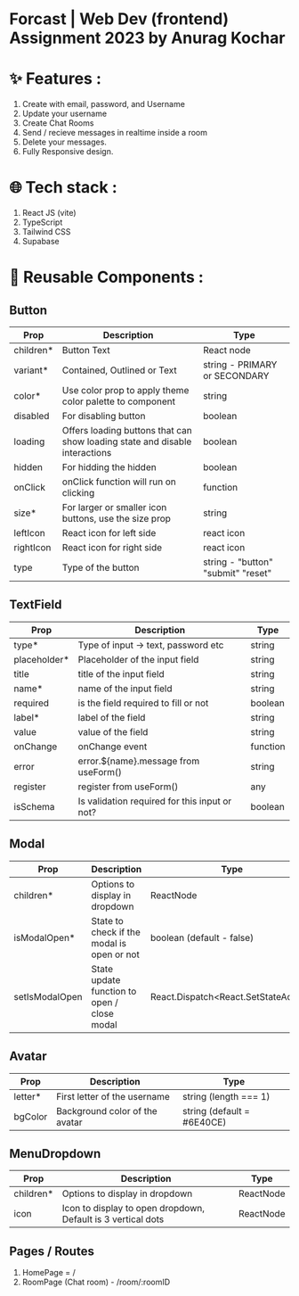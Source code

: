 # Forcast | Web Dev (frontend) Assignment 2023 by Anurag Kochar

# ✨ Features :
1. Create with email, password, and Username
2. Update your username
3. Create Chat Rooms
4. Send / recieve messages in realtime inside a room
5. Delete your messages.
6. Fully Responsive design.  

# 🌐 Tech stack :
1. React JS (vite)
2. TypeScript
3. Tailwind CSS
4. Supabase

# 🧱 Reusable Components :

## Button

| Prop      | Description                                                                 | Type                               |
| --------- | --------------------------------------------------------------------------- | ---------------------------------- |
| children* | Button Text                                                                 | React node                         |
| variant*  | Contained, Outlined or Text                                                 | string - PRIMARY or SECONDARY      |
| color*    | Use color prop to apply theme color palette to component                    | string                             |
| disabled  | For disabling button                                                        | boolean                            |
| loading   | Offers loading buttons that can show loading state and disable interactions | boolean                            |
| hidden    | For hidding the hidden                                                      | boolean                            |
| onClick   | onClick function will run on clicking                                       | function                           |
| size*     | For larger or smaller icon buttons, use the size prop                       | string                             |
| leftIcon  | React icon for left side                                                    | react icon                         |
| rightIcon | React icon for right side                                                   | react icon                         |
| type      | Type of the button                                                          | string - "button" "submit" "reset" |


## TextField

| Prop         | Description                                   | Type     |
| ------------ | --------------------------------------------- | -------- |
| type*        | Type of input -> text, password etc           | string   |
| placeholder* | Placeholder of the input field                | string   |
| title        | title of the input field                      | string   |
| name*        | name of the input field                       | string   |
| required     | is the field required to fill or not          | boolean  |
| label*       | label of the field                            | string   |
| value        | value of the field                            | string   | number    |
| onChange     | onChange event                                | function |
| error        | error.${name}.message from useForm()          | string   | undefined |
| register     | register from useForm()                       | any      |
| isSchema     | Is validation required for this input or not? | boolean  |


## Modal

| Prop           | Description                                 | Type                                          |
| -------------- | ------------------------------------------- | --------------------------------------------- |
| children*      | Options to display in dropdown              | ReactNode                                     |
| isModalOpen*   | State to check if the modal is open or not  | boolean (default - false)                     |
| setIsModalOpen | State update function to open / close modal | React.Dispatch<React.SetStateAction<boolean>> |



## Avatar

| Prop    | Description                    | Type                       |
| ------- | ------------------------------ | -------------------------- |
| letter* | First letter of the username   | string (length === 1)      |
| bgColor | Background color of the avatar | string (default = #6E40CE) |


## MenuDropdown

| Prop      | Description                                                  | Type      |
| --------- | ------------------------------------------------------------ | --------- |
| children* | Options to display in dropdown                               | ReactNode |
| icon      | Icon to display to open dropdown, Default is 3 vertical dots | ReactNode |


## Pages / Routes
1. HomePage = /
2. RoomPage (Chat room) - /room/:roomID